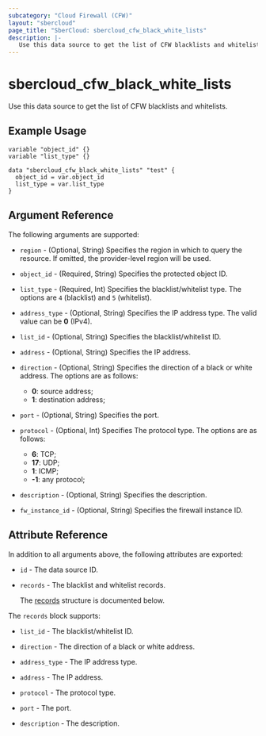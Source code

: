 ```yaml
---
subcategory: "Cloud Firewall (CFW)"
layout: "sbercloud"
page_title: "SberCloud: sbercloud_cfw_black_white_lists"
description: |-
   Use this data source to get the list of CFW blacklists and whitelists.
---
```


# sbercloud_cfw_black_white_lists

Use this data source to get the list of CFW blacklists and whitelists.

## Example Usage

```hcl
variable "object_id" {}
variable "list_type" {}

data "sbercloud_cfw_black_white_lists" "test" {
  object_id = var.object_id
  list_type = var.list_type      
}
```

## Argument Reference

The following arguments are supported:

* `region` - (Optional, String) Specifies the region in which to query the resource.
  If omitted, the provider-level region will be used.

* `object_id` - (Required, String) Specifies the protected object ID.

* `list_type` - (Required, Int) Specifies the blacklist/whitelist type.
  The options are `4` (blacklist) and `5` (whitelist).

* `address_type` - (Optional, String) Specifies the IP address type.
  The valid value can be **0** (IPv4).

* `list_id` - (Optional, String) Specifies the blacklist/whitelist ID.

* `address` - (Optional, String) Specifies the IP address.

* `direction` - (Optional, String) Specifies the direction of a black or white address.
  The options are as follows:
  + **0**: source address;
  + **1**: destination address;

* `port` - (Optional, String) Specifies the port.

* `protocol` - (Optional, Int) Specifies The protocol type.
  The options are as follows:
  + **6**: TCP;
  + **17**: UDP;
  + **1**: ICMP;
  + **-1**: any protocol;

* `description` - (Optional, String) Specifies the description.

* `fw_instance_id` - (Optional, String) Specifies the firewall instance ID.

## Attribute Reference

In addition to all arguments above, the following attributes are exported:

* `id` - The data source ID.

* `records` - The blacklist and whitelist records.

  The [records](#data_records_struct) structure is documented below.

<a name="data_records_struct"></a>
The `records` block supports:

* `list_id` - The blacklist/whitelist ID.

* `direction` - The direction of a black or white address.

* `address_type` - The IP address type.

* `address` - The IP address.

* `protocol` - The protocol type.

* `port` - The port.

* `description` - The description.
